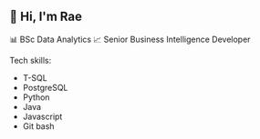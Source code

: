 <!---
- 👋 Hi, I’m @X-Rae
- 👀 I’m interested in ...
- 🌱 I’m currently learning ...
- 💞️ I’m looking to collaborate on ...
- 📫 How to reach me ...


X-Rae/X-Rae is a ✨ special ✨ repository because its `README.md` (this file) appears on your GitHub profile.
You can click the Preview link to take a look at your changes.
--->
## 👋 Hi, I'm Rae 

📊 BSc Data Analytics
📈 Senior Business Intelligence Developer

Tech skills:

- T-SQL
- PostgreSQL
- Python
- Java
- Javascript
- Git bash


